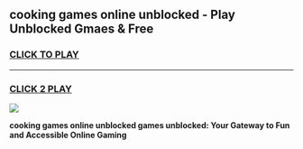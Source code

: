 
## cooking games online unblocked - Play Unblocked Gmaes & Free
<h3>
<a href="https://premium.freeplayer.one?title=cooking_games_online_unblocked&ref=19F">CLICK TO PLAY</a></h3>
<hr>

<h3>
<a href="https://premium.freeplayer.one?title=cooking_games_online_unblocked&ref=19F">CLICK 2 PLAY</a>
  
</h3>

<a href="https://premium.freeplayer.one?title=cooking_games_online_unblocked&ref=19F/"><img src="https://clearcache.store/games.png"></a>


**cooking games online unblocked games unblocked: Your Gateway to Fun and Accessible Online Gaming**
